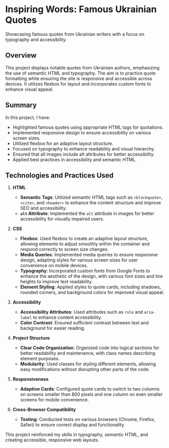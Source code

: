 # Inspiring Words: Famous Ukrainian Quotes

Showcasing famous quotes from Ukrainian writers with a focus on typography and accessibility.

## Overview
This project displays notable quotes from Ukrainian authors, emphasizing the use of semantic HTML and typography. The aim is to practice quote formatting while ensuring the site is responsive and accessible across devices. It utilizes flexbox for layout and incorporates custom fonts to enhance visual appeal.

## Summary
In this project, I have:
- Highlighted famous quotes using appropriate HTML tags for quotations.
- Implemented responsive design to ensure accessibility on various screen sizes.
- Utilized flexbox for an adaptive layout structure.
- Focused on typography to enhance readability and visual hierarchy.
- Ensured that all images include alt attributes for better accessibility.
- Applied best practices in accessibility and semantic HTML.

## Technologies and Practices Used
1. **HTML**
   - **Semantic Tags**: Utilized semantic HTML tags such as `<blockquote>`, `<cite>`, and `<header>` to enhance the content structure and improve SEO and accessibility.
   - **`alt` Attribute**: Implemented the `alt` attribute in images for better accessibility for visually impaired users.

2. **CSS**
   - **Flexbox**: Used flexbox to create an adaptive layout structure, allowing elements to adjust smoothly within the container and respond correctly to screen size changes.
   - **Media Queries**: Implemented media queries to ensure responsive design, adapting styles for various screen sizes for user convenience on mobile devices.
   - **Typography**: Incorporated custom fonts from Google Fonts to enhance the aesthetic of the design, with various font sizes and line heights to improve text readability.
   - **Element Styling**: Applied styles to quote cards, including shadows, rounded corners, and background colors for improved visual appeal.

3. **Accessibility**
   - **Accessibility Attributes**: Used attributes such as `role` and `aria-label` to enhance content accessibility.
   - **Color Contrast**: Ensured sufficient contrast between text and background for easier reading.

4. **Project Structure**
   - **Clear Code Organization**: Organized code into logical sections for better readability and maintenance, with class names describing element purposes.
   - **Modularity**: Used classes for styling different elements, allowing easy modifications without disrupting other parts of the code.

5. **Responsiveness**
   - **Adaptive Cards**: Configured quote cards to switch to two columns on screens smaller than 800 pixels and one column on even smaller screens for mobile convenience.

6. **Cross-Browser Compatibility**
   - **Testing**: Conducted tests on various browsers (Chrome, Firefox, Safari) to ensure correct display and functionality.

This project reinforced my skills in typography, semantic HTML, and creating accessible, responsive web layouts.

